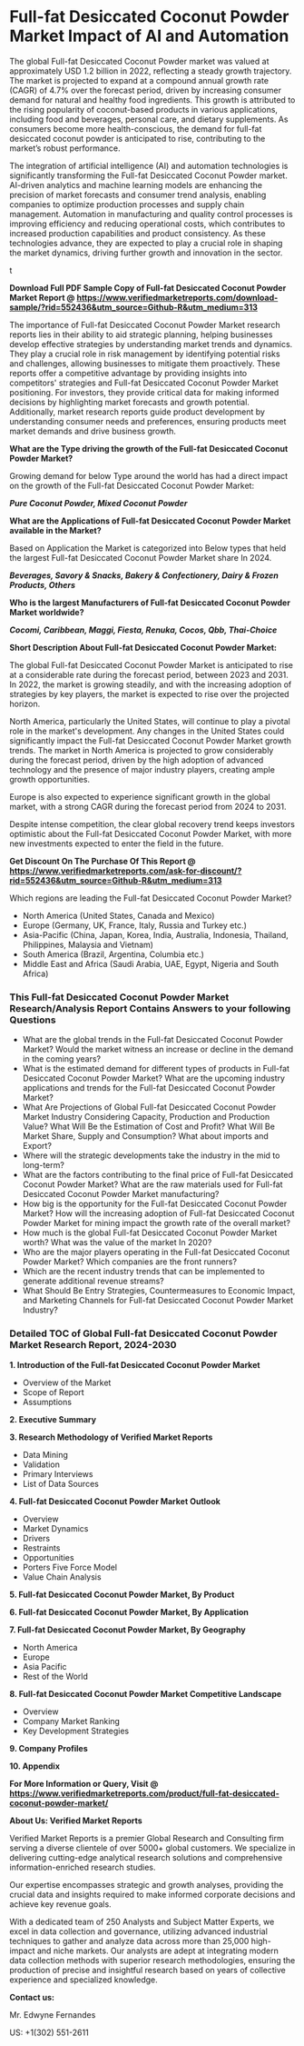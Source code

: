 <meta name="title" content="Global Full-fat Desiccated Coconut Powder Market Impact of AI and Automation"><meta name="description" content="The global Full-fat Desiccated Coconut Powder market was valued at approximately USD 1.2 billion in 2022, reflecting a steady growth trajectory. The market is projecte"><meta name="title" content="Full-fat Desiccated Coconut Powder Market Size, Share, Scope, Trends, Growth, Opportunities, Analysis, Forecast"><h1>Full-fat Desiccated Coconut Powder Market Impact of AI and Automation</h1><p>The global Full-fat Desiccated Coconut Powder market was valued at approximately USD 1.2 billion in 2022, reflecting a steady growth trajectory. The market is projected to expand at a compound annual growth rate (CAGR) of 4.7% over the forecast period, driven by increasing consumer demand for natural and healthy food ingredients. This growth is attributed to the rising popularity of coconut-based products in various applications, including food and beverages, personal care, and dietary supplements. As consumers become more health-conscious, the demand for full-fat desiccated coconut powder is anticipated to rise, contributing to the market’s robust performance.</p><p>The integration of artificial intelligence (AI) and automation technologies is significantly transforming the Full-fat Desiccated Coconut Powder market. AI-driven analytics and machine learning models are enhancing the precision of market forecasts and consumer trend analysis, enabling companies to optimize production processes and supply chain management. Automation in manufacturing and quality control processes is improving efficiency and reducing operational costs, which contributes to increased production capabilities and product consistency. As these technologies advance, they are expected to play a crucial role in shaping the market dynamics, driving further growth and innovation in the sector.</p>t</p><p id="" class=""><strong>Download Full PDF Sample Copy of Full-fat Desiccated Coconut Powder Market Report @ <a href="https://www.verifiedmarketreports.com/download-sample/?rid=552436&utm_source=Github-R&utm_medium=313" target="_blank">https://www.verifiedmarketreports.com/download-sample/?rid=552436&utm_source=Github-R&utm_medium=313</a></strong></p><p>The importance of&nbsp;Full-fat Desiccated Coconut Powder Market research reports lies in their ability to aid strategic planning, helping businesses develop effective strategies by understanding market trends and dynamics. They play a crucial role in risk management by identifying potential risks and challenges, allowing businesses to mitigate them proactively. These reports offer a competitive advantage by providing insights into competitors' strategies and Full-fat Desiccated Coconut Powder Market positioning. For investors, they provide critical data for making informed decisions by highlighting market forecasts and growth potential. Additionally, market research reports guide product development by understanding consumer needs and preferences, ensuring products meet market demands and drive business growth.</p><p><strong>What are the&nbsp;Type driving the growth of the Full-fat Desiccated Coconut Powder Market?</strong></p><p id="" class="">Growing demand for below Type around the world has had a direct impact on the growth of the Full-fat Desiccated Coconut Powder Market:</p><em><strong>Pure Coconut Powder, Mixed Coconut Powder</strong></em></p><strong>What are the&nbsp;Applications&nbsp;of Full-fat Desiccated Coconut Powder Market available in the Market?</strong></p><p id="" class="">Based on Application the Market is categorized into Below types that held the largest Full-fat Desiccated Coconut Powder Market share In 2024.</p><em><strong>Beverages, Savory & Snacks, Bakery & Confectionery, Dairy & Frozen Products, Others</strong></em></p><strong>Who is the largest Manufacturers of Full-fat Desiccated Coconut Powder Market worldwide?</strong></p><p><em><strong>Cocomi, Caribbean, Maggi, Fiesta, Renuka, Cocos, Qbb, Thai-Choice</strong></em></p><p id="" class=""><strong>Short Description About Full-fat Desiccated Coconut Powder Market:</strong></p><p>The global Full-fat Desiccated Coconut Powder Market is anticipated to rise at a considerable rate during the forecast period, between 2023 and 2031. In 2022, the market is growing steadily, and with the increasing adoption of strategies by key players, the market is expected to rise over the projected horizon.</p><p>North America, particularly the United States, will continue to play a pivotal role in the market's development. Any changes in the United States could significantly impact the Full-fat Desiccated Coconut Powder Market growth trends. The market in North America is projected to grow considerably during the forecast period, driven by the high adoption of advanced technology and the presence of major industry players, creating ample growth opportunities.</p><p>Europe is also expected to experience significant growth in the global market, with a strong CAGR during the forecast period from 2024 to 2031.</p><p>Despite intense competition, the clear global recovery trend keeps investors optimistic about the Full-fat Desiccated Coconut Powder Market, with more new investments expected to enter the field in the future.</p><p id="" class=""><strong>Get Discount On The Purchase Of This Report @ <a href="https://www.verifiedmarketreports.com/ask-for-discount/?rid=552436&utm_source=Github-R&utm_medium=313" target="_blank">https://www.verifiedmarketreports.com/ask-for-discount/?rid=552436&utm_source=Github-R&utm_medium=313</a></strong></p>Which regions are leading the Full-fat Desiccated Coconut Powder Market?</p><ul><li>North America (United States, Canada and Mexico)</li><li>Europe (Germany, UK, France, Italy, Russia and Turkey etc.)</li><li>Asia-Pacific (China, Japan, Korea, India, Australia, Indonesia, Thailand, Philippines, Malaysia and Vietnam)</li><li>South America (Brazil, Argentina, Columbia etc.)</li><li>Middle East and Africa (Saudi Arabia, UAE, Egypt, Nigeria and South Africa)</li></ul><h3 id="" class="">This Full-fat Desiccated Coconut Powder Market Research/Analysis Report Contains Answers to your following Questions</h3><ul><li>What are the global trends in the Full-fat Desiccated Coconut Powder Market? Would the market witness an increase or decline in the demand in the coming years?</li><li>What is the estimated demand for different types of products in Full-fat Desiccated Coconut Powder Market? What are the upcoming industry applications and trends for the Full-fat Desiccated Coconut Powder Market?</li><li>What Are Projections of Global Full-fat Desiccated Coconut Powder Market Industry Considering Capacity, Production and Production Value? What Will Be the Estimation of Cost and Profit? What Will Be Market Share, Supply and Consumption? What about imports and Export?</li><li>Where will the strategic developments take the industry in the mid to long-term?</li><li>What are the factors contributing to the final price of Full-fat Desiccated Coconut Powder Market? What are the raw materials used for Full-fat Desiccated Coconut Powder Market manufacturing?</li><li>How big is the opportunity for the Full-fat Desiccated Coconut Powder Market? How will the increasing adoption of Full-fat Desiccated Coconut Powder Market for mining impact the growth rate of the overall market?</li><li>How much is the global Full-fat Desiccated Coconut Powder Market worth? What was the value of the market In 2020?</li><li>Who are the major players operating in the Full-fat Desiccated Coconut Powder Market? Which companies are the front runners?</li><li>Which are the recent industry trends that can be implemented to generate additional revenue streams?</li><li>What Should Be Entry Strategies, Countermeasures to Economic Impact, and Marketing Channels for Full-fat Desiccated Coconut Powder Market Industry?</li></ul><h3 id="" class="">Detailed TOC of Global Full-fat Desiccated Coconut Powder Market Research Report, 2024-2030</h3><p id="" class=""><strong>1. Introduction of the Full-fat Desiccated Coconut Powder Market</strong></p><ul><li>Overview of the Market</li><li>Scope of Report</li><li>Assumptions</li></ul><p id="" class=""><strong>2. Executive Summary</strong></p><p id="" class=""><strong>3. Research Methodology of Verified Market Reports</strong></p><ul><li>Data Mining</li><li>Validation</li><li>Primary Interviews</li><li>List of Data Sources</li></ul><p id="" class=""><strong>4. Full-fat Desiccated Coconut Powder Market Outlook</strong></p><ul><li>Overview</li><li>Market Dynamics</li><li>Drivers</li><li>Restraints</li><li>Opportunities</li><li>Porters Five Force Model</li><li>Value Chain Analysis</li></ul><p id="" class=""><strong>5. Full-fat Desiccated Coconut Powder Market, By Product</strong></p><p id="" class=""><strong>6. Full-fat Desiccated Coconut Powder Market, By Application</strong></p><p id="" class=""><strong>7. Full-fat Desiccated Coconut Powder Market, By Geography</strong></p><ul><li>North America</li><li>Europe</li><li>Asia Pacific</li><li>Rest of the World</li></ul><p id="" class=""><strong>8. Full-fat Desiccated Coconut Powder Market Competitive Landscape</strong></p><ul><li>Overview</li><li>Company Market Ranking</li><li>Key Development Strategies</li></ul><p id="" class=""><strong>9. Company Profiles</strong></p><p id="" class=""><strong>10. Appendix</strong></p><p id="" class=""><strong>For More Information or Query, Visit @ <a href="https://www.verifiedmarketreports.com/product/full-fat-desiccated-coconut-powder-market/" target="_blank">https://www.verifiedmarketreports.com/product/full-fat-desiccated-coconut-powder-market/</a></strong></p><p id="" class=""><strong>About Us: Verified Market Reports</strong></p><p id="" class="">Verified Market Reports is a premier Global Research and Consulting firm serving a diverse clientele of over 5000+ global customers. We specialize in delivering cutting-edge analytical research solutions and comprehensive information-enriched research studies.</p><p id="" class="">Our expertise encompasses strategic and growth analyses, providing the crucial data and insights required to make informed corporate decisions and achieve key revenue goals.</p><p id="" class="">With a dedicated team of 250 Analysts and Subject Matter Experts, we excel in data collection and governance, utilizing advanced industrial techniques to gather and analyze data across more than 25,000 high-impact and niche markets. Our analysts are adept at integrating modern data collection methods with superior research methodologies, ensuring the production of precise and insightful research based on years of collective experience and specialized knowledge.</p><p id="" class=""><strong>Contact us:</strong></p><p id="" class="">Mr. Edwyne Fernandes</p><p id="" class="">US: +1(302) 551-2611</p>